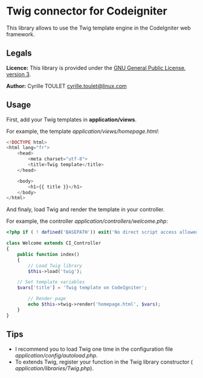 # Twig connector for Codeigniter

This library allows to use the Twig template engine in the CodeIgniter 
web framework.


## Legals

**Licence:** This library is provided under the [GNU General Public License, 
version 3](http://opensource.org/licenses/GPL-3.0).

**Author:** Cyrille TOULET <cyrille.toulet@linux.com>


## Usage

First, add your Twig templates in **application/views**.

For example, the template *application/views/homepage.html*:
```php
<!DOCTYPE html>
<html lang="fr">
    <head>
        <meta charset="utf-8">
        <title>Twig template</title>
    </head>

    <body>
        <h1>{{ title }}</h1>
    </body>
</html>
```

And finaly, load Twig and render the template in your controller.

For example, the controller *application/controllers/welcome.php*:
```php
<?php if ( ! defined('BASEPATH')) exit('No direct script access allowed');

class Welcome extends CI_Controller
{
    public function index()
    {
        // Load Twig library
        $this->load('twig');

	// Set template variables
	$vars['title'] = 'Twig template on CodeIgniter';

        // Render page
        echo $this->twig->render('homepage.html', $vars);
    }
}
```


## Tips

 * I recommend you to load Twig one time in the configuration file 
*application/config/autoload.php*.
 * To extends Twig, register your function in the Twig library constructor (
*application/libraries/Twig.php*).

